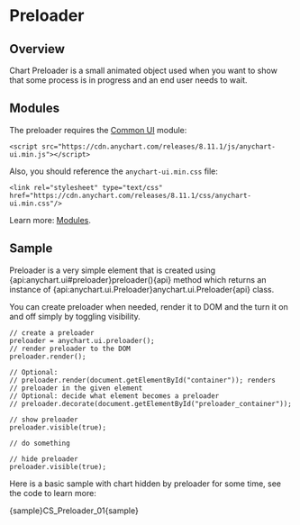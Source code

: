 # Preloader

## Overview

Chart Preloader is a small animated object used when you want to show that some process is in progress and an end user needs to wait.

## Modules

The preloader requires the [Common UI](../../Quick_Start/Modules#common_ui) module:

```
<script src="https://cdn.anychart.com/releases/8.11.1/js/anychart-ui.min.js"></script>  
```

Also, you should reference the `anychart-ui.min.css` file:

```
<link rel="stylesheet" type="text/css" href="https://cdn.anychart.com/releases/8.11.1/css/anychart-ui.min.css"/>
```

Learn more: [Modules](../../Quick_Start/Modules).

## Sample

Preloader is a very simple element that is created using {api:anychart.ui#preloader}preloader(){api} method which returns an instance of {api:anychart.ui.Preloader}anychart.ui.Preloader{api} class.

You can create preloader when needed, render it to DOM and the turn it on and off simply by toggling visibility.

```
// create a preloader
preloader = anychart.ui.preloader();
// render preloader to the DOM
preloader.render();

// Optional: 
// preloader.render(document.getElementById("container")); renders
// preloader in the given element
// Optional: decide what element becomes a preloader
// preloader.decorate(document.getElementById("preloader_container"));

// show preloader
preloader.visible(true);

// do something

// hide preloader
preloader.visible(true);
```

Here is a basic sample with chart hidden by preloader for some time, see the code to learn more:

{sample}CS\_Preloader\_01{sample}